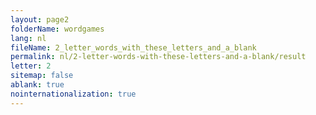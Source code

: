 ```yaml
---
layout: page2
folderName: wordgames
lang: nl
fileName: 2_letter_words_with_these_letters_and_a_blank
permalink: nl/2-letter-words-with-these-letters-and-a-blank/result
letter: 2
sitemap: false
ablank: true
nointernationalization: true
---
```

